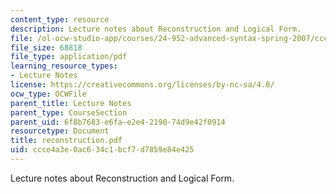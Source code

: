 ```yaml
---
content_type: resource
description: Lecture notes about Reconstruction and Logical Form.
file: /ol-ocw-studio-app/courses/24-952-advanced-syntax-spring-2007/ccce4a3e0ac634c1bcf7d7859e84e425_reconstruction.pdf
file_size: 68818
file_type: application/pdf
learning_resource_types:
- Lecture Notes
license: https://creativecommons.org/licenses/by-nc-sa/4.0/
ocw_type: OCWFile
parent_title: Lecture Notes
parent_type: CourseSection
parent_uid: 6f8b7683-e6fa-e2e4-2190-74d9e42f0914
resourcetype: Document
title: reconstruction.pdf
uid: ccce4a3e-0ac6-34c1-bcf7-d7859e84e425
---
```

Lecture notes about Reconstruction and Logical Form.